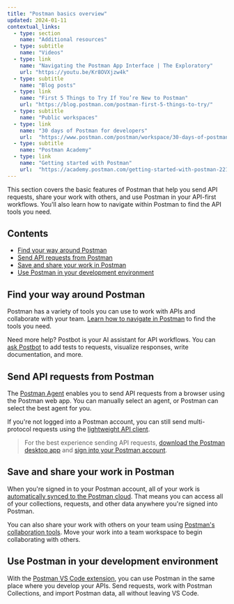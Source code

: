```yaml
---
title: "Postman basics overview"
updated: 2024-01-11
contextual_links:
  - type: section
    name: "Additional resources"
  - type: subtitle
    name: "Videos"
  - type: link
    name: "Navigating the Postman App Interface | The Exploratory"
    url: "https://youtu.be/Kr8OVXjzw4k"
  - type: subtitle
    name: "Blog posts"
  - type: link
    name: "First 5 Things to Try If You’re New to Postman"
    url: "https://blog.postman.com/postman-first-5-things-to-try/"
  - type: subtitle
    name: "Public workspaces"
  - type: link
    name: "30 days of Postman for developers"
    url:  "https://www.postman.com/postman/workspace/30-days-of-postman-for-developers/overview"
  - type: subtitle
    name: "Postman Academy"
  - type: link
    name: "Getting started with Postman"
    url:  "https://academy.postman.com/getting-started-with-postman-2212"
---
```


This section covers the basic features of Postman that help you send API requests, share your work with others, and use Postman in your API-first workflows. You'll also learn how to navigate within Postman to find the API tools you need.

## Contents

* [Find your way around Postman](#find-your-way-around-postman)
* [Send API requests from Postman](#send-api-requests-from-postman)
* [Save and share your work in Postman](#save-and-share-your-work-in-postman)
* [Use Postman in your development environment](#use-postman-in-your-development-environment)

## Find your way around Postman

Postman has a variety of tools you can use to work with APIs and collaborate with your team. [Learn how to navigate in Postman](/docs/getting-started/basics/navigating-postman/) to find the tools you need.

Need more help? Postbot is your AI assistant for API workflows. You can [ask Postbot](/docs/getting-started/basics/about-postbot/) to add tests to requests, visualize responses, write documentation, and more.

## Send API requests from Postman

The [Postman Agent](/docs/getting-started/basics/about-postman-agent/#selecting-a-postman-agent-for-requests) enables you to send API requests from a browser using the Postman web app. You can manually select an agent, or Postman can select the best agent for you.

If you're not logged into a Postman account, you can still send multi-protocol requests using the [lightweight API client](/docs/getting-started/basics/using-api-client/).

> For the best experience sending API requests, [download the Postman desktop app](/docs/getting-started/first-steps/get-postman/) and [sign into your Postman account](/docs/getting-started/first-steps/sign-in-to-postman/).

## Save and share your work in Postman

When you're signed in to your Postman account, all of your work is [automatically synced to the Postman cloud](/docs/getting-started/basics/syncing/). That means you can access all of your collections, requests, and other data anywhere you're signed into Postman.

You can also share your work with others on your team using [Postman's collaboration tools](/docs/getting-started/basics/work-with-your-team/). Move your work into a team workspace to begin collaborating with others.

## Use Postman in your development environment

With the [Postman VS Code extension](/docs/getting-started/basics/about-vs-code-extension/), you can use Postman in the same place where you develop your APIs. Send requests, work with Postman Collections, and import Postman data, all without leaving VS Code.
